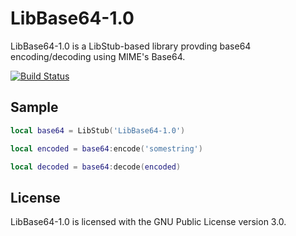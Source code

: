 LibBase64-1.0
=============

LibBase64-1.0 is a LibStub-based library provding base64 encoding/decoding using MIME's Base64.

[![Build Status](https://travis-ci.org/Adirelle/LibBase64-1.0.svg?branch=master)](https://travis-ci.org/Adirelle/LibBase64-1.0)

Sample
------

```lua
local base64 = LibStub('LibBase64-1.0')

local encoded = base64:encode('somestring')

local decoded = base64:decode(encoded)
```

License
-------

LibBase64-1.0 is licensed with the GNU Public License version 3.0.
